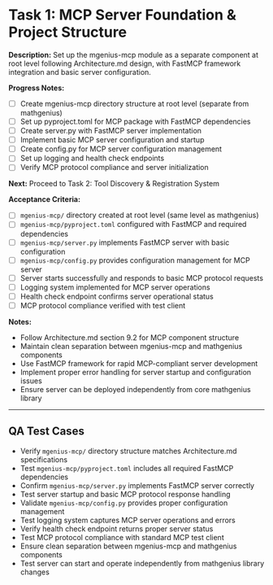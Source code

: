 # Task 1: MCP Server Foundation & Project Structure

**Description:**
Set up the mgenius-mcp module as a separate component at root level following Architecture.md design, with FastMCP framework integration and basic server configuration.

**Progress Notes:**
- [ ] Create mgenius-mcp directory structure at root level (separate from mathgenius)
- [ ] Set up pyproject.toml for MCP package with FastMCP dependencies
- [ ] Create server.py with FastMCP server implementation
- [ ] Implement basic MCP server configuration and startup
- [ ] Create config.py for MCP server configuration management
- [ ] Set up logging and health check endpoints
- [ ] Verify MCP protocol compliance and server initialization

**Next:** Proceed to Task 2: Tool Discovery & Registration System

**Acceptance Criteria:**
- [ ] `mgenius-mcp/` directory created at root level (same level as mathgenius)
- [ ] `mgenius-mcp/pyproject.toml` configured with FastMCP and required dependencies
- [ ] `mgenius-mcp/server.py` implements FastMCP server with basic configuration
- [ ] `mgenius-mcp/config.py` provides configuration management for MCP server
- [ ] Server starts successfully and responds to basic MCP protocol requests
- [ ] Logging system implemented for MCP server operations
- [ ] Health check endpoint confirms server operational status
- [ ] MCP protocol compliance verified with test client

**Notes:**
- Follow Architecture.md section 9.2 for MCP component structure
- Maintain clean separation between mgenius-mcp and mathgenius components
- Use FastMCP framework for rapid MCP-compliant server development
- Implement proper error handling for server startup and configuration issues
- Ensure server can be deployed independently from core mathgenius library

---

## QA Test Cases

- Verify `mgenius-mcp/` directory structure matches Architecture.md specifications
- Test `mgenius-mcp/pyproject.toml` includes all required FastMCP dependencies
- Confirm `mgenius-mcp/server.py` implements FastMCP server correctly
- Test server startup and basic MCP protocol response handling
- Validate `mgenius-mcp/config.py` provides proper configuration management
- Test logging system captures MCP server operations and errors
- Verify health check endpoint returns proper server status
- Test MCP protocol compliance with standard MCP test client
- Ensure clean separation between mgenius-mcp and mathgenius components
- Test server can start and operate independently from mathgenius library changes
